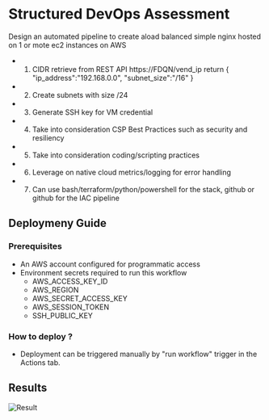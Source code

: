 # Structured DevOps Assessment
Design an automated pipeline to create aload balanced simple nginx hosted on 1 or mote ec2 instances on AWS


- 1. CIDR retrieve from REST API https://FDQN/vend_ip return {
"ip_address":"192.168.0.0",
"subnet_size":"/16" }
- 2. Create subnets with size /24
- 3. Generate SSH key for VM credential
- 4. Take into consideration CSP Best Practices such as security and resiliency
- 5. Take into consideration coding/scripting practices
- 6. Leverage on native cloud metrics/logging for error handling
- 7. Can use bash/terraform/python/powershell for the stack, github or github for the
IAC pipeline

## Deploymeny Guide
### Prerequisites
- An AWS account configured for programmatic access
- Environment secrets required to run this workflow 
    - AWS_ACCESS_KEY_ID
    - AWS_REGION
    - AWS_SECRET_ACCESS_KEY
    - AWS_SESSION_TOKEN
    - SSH_PUBLIC_KEY

### How to deploy ?
- Deployment can be triggered manually by "run workflow" trigger in the Actions tab.

## Results

![Result](https://i.ibb.co/0jh1RVJ/Screenshot-2024-02-18-at-7-03-12-PM.png)